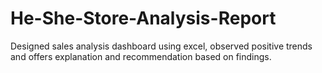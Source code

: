 # He-She-Store-Analysis-Report
Designed sales analysis dashboard using excel, observed positive trends and offers explanation and recommendation based on findings.

